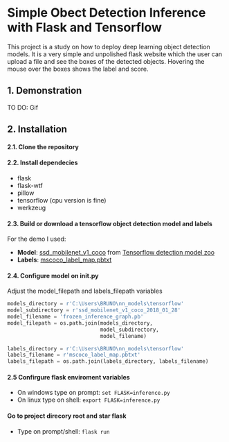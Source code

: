 # Simple Obect Detection Inference with Flask and Tensorflow

This project is a study on how to deploy deep learning object detection models.
It is a very simple and unpolished flask website which the user can upload a file and see the boxes of the detected objects. Hovering the mouse over the boxes shows the label and score.


## 1. Demonstration

TO DO: Gif

## 2. Installation

#### 2.1. Clone the repository

#### 2.2. Install dependecies
- flask
- flask-wtf
- pillow
- tensorflow (cpu version is fine)
- werkzeug

#### 2.3. Build or download a tensorflow object detection model and labels
For the demo I used:
- **Model**: [ssd_mobilenet_v1_coco](http://download.tensorflow.org/models/object_detection/ssd_mobilenet_v1_coco_2018_01_28.tar.gz) from [Tensorflow detection model zoo](https://github.com/tensorflow/models/blob/master/research/object_detection/g3doc/detection_model_zoo.md)
- **Labels**: [mscoco_label_map.pbtxt
](https://github.com/tensorflow/models/blob/master/research/object_detection/data/mscoco_label_map.pbtxt)

#### 2.4. Configure model on __init__.py
Adjust the model_filepath and labels_filepath variables

```python
models_directory = r'C:\Users\BRUNO\nn_models\tensorflow'
model_subdirectory = r'ssd_mobilenet_v1_coco_2018_01_28'
model_filename = 'frozen_inference_graph.pb'
model_filepath = os.path.join(models_directory,
                              model_subdirectory,
                              model_filename)

labels_directory = r'C:\Users\BRUNO\nn_models\tensorflow'
labels_filename = r'mscoco_label_map.pbtxt'
labels_filepath = os.path.join(labels_directory, labels_filename)
```

#### 2.5 Confirgure flask enviroment variables
- On windows type on prompt: `set FLASK=inference.py`
- On linux type on shell: `export FLASK=inference.py`

#### Go to project direcory root and star flask
- Type on prompt/shell: `flask run`
